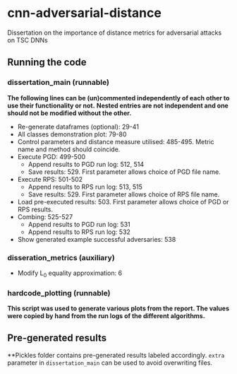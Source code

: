# cnn-adversarial-distance
Dissertation on the importance of distance metrics for adversarial attacks on TSC DNNs

## Running the code

### dissertation_main (runnable)
**The following lines can be (un)commented independently of each other to use their functionality or not.**
**Nested entries are not independent and one should not be modified without the other.**
- Re-generate dataframes (optional): 29-41
- All classes demonstration plot: 79-80
- Control parameters and distance measure utilised: 485-495. Metric name and method should coincide.
- Execute PGD: 499-500
  - Append results to PGD run log: 512, 514
  - Save results: 529. First parameter allows choice of PGD file name.
- Execute RPS: 501-502
  - Append results to RPS run log: 513, 515
  - Save results: 529. First parameter allows choice of RPS file name.
- Load pre-executed results: 503. First parameter allows choice of PGD or RPS results.
- Combing: 525-527
  - Append results to PGD run log: 531
  - Append results to RPS run log: 532
- Show generated example successful adversaries: 538

### disseration_metrics (auxiliary)
- Modify L<sub>0</sub> equality approximation: 6

### hardcode_plotting (runnable)
**This script was used to generate various plots from the report. The values were copied by hand from the run logs of the different algorithms.**

## Pre-generated results
**Pickles folder contains pre-generated results labeled accordingly. `extra` parameter in `dissertation_main` can be used to avoid overwriting files.
